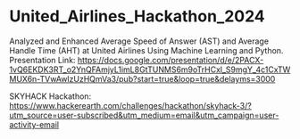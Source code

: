 # United_Airlines_Hackathon_2024

Analyzed and Enhanced Average Speed of Answer (AST) and Average Handle Time (AHT) at United Airlines Using Machine Learning and Python.
Presentation Link: https://docs.google.com/presentation/d/e/2PACX-1vQ6EKDK3RT_o2YnQFAmjyL1imL8GtTUNMS6m9oTrHCxl_S9mgY_4c1CxTWMUX6n-TVwAwlzUzHQmVa3/pub?start=true&loop=true&delayms=3000

SKYHACK Hackathon: https://www.hackerearth.com/challenges/hackathon/skyhack-3/?utm_source=user-subscribed&utm_medium=email&utm_campaign=user-activity-email
